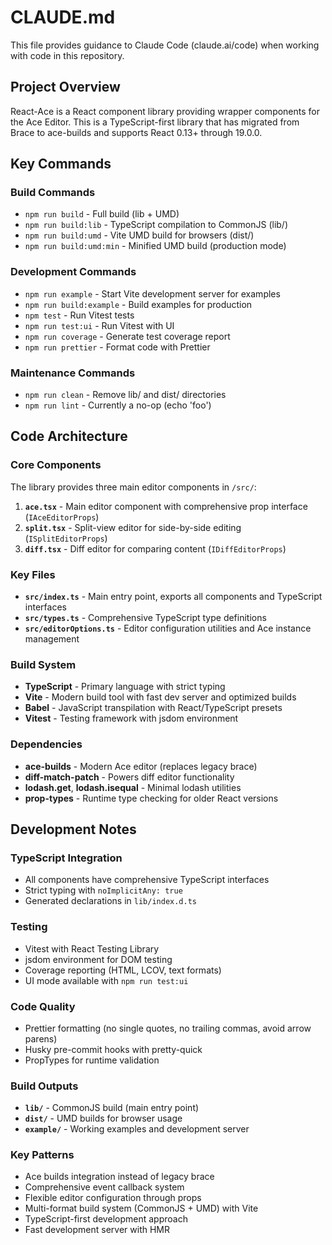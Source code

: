 # CLAUDE.md

This file provides guidance to Claude Code (claude.ai/code) when working with code in this repository.

## Project Overview

React-Ace is a React component library providing wrapper components for the Ace Editor. This is a TypeScript-first library that has migrated from Brace to ace-builds and supports React 0.13+ through 19.0.0.

## Key Commands

### Build Commands
- `npm run build` - Full build (lib + UMD)
- `npm run build:lib` - TypeScript compilation to CommonJS (lib/)
- `npm run build:umd` - Vite UMD build for browsers (dist/)
- `npm run build:umd:min` - Minified UMD build (production mode)

### Development Commands
- `npm run example` - Start Vite development server for examples
- `npm run build:example` - Build examples for production
- `npm test` - Run Vitest tests
- `npm run test:ui` - Run Vitest with UI
- `npm run coverage` - Generate test coverage report
- `npm run prettier` - Format code with Prettier

### Maintenance Commands
- `npm run clean` - Remove lib/ and dist/ directories
- `npm run lint` - Currently a no-op (echo 'foo')

## Code Architecture

### Core Components
The library provides three main editor components in `/src/`:

1. **`ace.tsx`** - Main editor component with comprehensive prop interface (`IAceEditorProps`)
2. **`split.tsx`** - Split-view editor for side-by-side editing (`ISplitEditorProps`)
3. **`diff.tsx`** - Diff editor for comparing content (`IDiffEditorProps`)

### Key Files
- **`src/index.ts`** - Main entry point, exports all components and TypeScript interfaces
- **`src/types.ts`** - Comprehensive TypeScript type definitions
- **`src/editorOptions.ts`** - Editor configuration utilities and Ace instance management

### Build System
- **TypeScript** - Primary language with strict typing
- **Vite** - Modern build tool with fast dev server and optimized builds
- **Babel** - JavaScript transpilation with React/TypeScript presets
- **Vitest** - Testing framework with jsdom environment

### Dependencies
- **ace-builds** - Modern Ace editor (replaces legacy brace)
- **diff-match-patch** - Powers diff editor functionality
- **lodash.get**, **lodash.isequal** - Minimal lodash utilities
- **prop-types** - Runtime type checking for older React versions

## Development Notes

### TypeScript Integration
- All components have comprehensive TypeScript interfaces
- Strict typing with `noImplicitAny: true`
- Generated declarations in `lib/index.d.ts`

### Testing
- Vitest with React Testing Library
- jsdom environment for DOM testing
- Coverage reporting (HTML, LCOV, text formats)
- UI mode available with `npm run test:ui`

### Code Quality
- Prettier formatting (no single quotes, no trailing commas, avoid arrow parens)
- Husky pre-commit hooks with pretty-quick
- PropTypes for runtime validation

### Build Outputs
- **`lib/`** - CommonJS build (main entry point)
- **`dist/`** - UMD builds for browser usage
- **`example/`** - Working examples and development server

### Key Patterns
- Ace builds integration instead of legacy brace
- Comprehensive event callback system
- Flexible editor configuration through props
- Multi-format build system (CommonJS + UMD) with Vite
- TypeScript-first development approach
- Fast development server with HMR